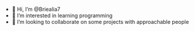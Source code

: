 - 👋 Hi, I’m @Briealia7
- 👀 I’m interested in learning programming
- 💞️ I’m looking to collaborate on some projects with approachable people


<!---
Briealia7/Briealia7 is a ✨ special ✨ repository because its `README.md` (this file) appears on your GitHub profile.
You can click the Preview link to take a look at your changes.
--->
